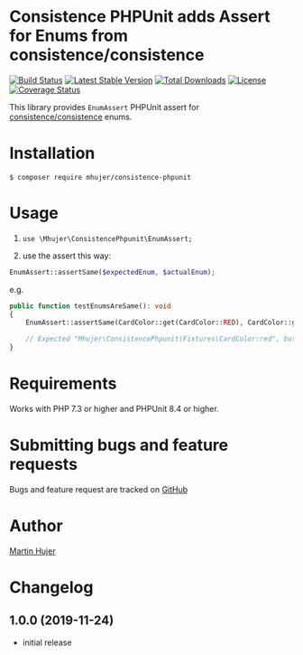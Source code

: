 # Consistence PHPUnit adds Assert for Enums from consistence/consistence 
 
[![Build Status](https://travis-ci.org/mhujer/consistence-phpunit.svg?branch=master)](https://travis-ci.org/mhujer/consistence-phpunit)  [![Latest Stable Version](https://poser.pugx.org/mhujer/consistence-phpunit/version.png)](https://packagist.org/packages/mhujer/consistence-phpunit) [![Total Downloads](https://poser.pugx.org/mhujer/consistence-phpunit/downloads.png)](https://packagist.org/packages/mhujer/consistence-phpunit) [![License](https://poser.pugx.org/mhujer/consistence-phpunit/license.svg)](https://packagist.org/packages/mhujer/consistence-phpunit) [![Coverage Status](https://coveralls.io/repos/mhujer/consistence-phpunit/badge.svg?branch=master)](https://coveralls.io/r/mhujer/consistence-phpunit?branch=master)

This library provides `EnumAssert` PHPUnit assert for [consistence/consistence](https://github.com/consistence/consistence) enums.


# Installation

```console
$ composer require mhujer/consistence-phpunit
```

# Usage

1. `use \Mhujer\ConsistencePhpunit\EnumAssert;`

2. use the assert this way:
```php
EnumAssert::assertSame($expectedEnum, $actualEnum);
```

e.g.
```php
public function testEnumsAreSame(): void
{
    EnumAssert::assertSame(CardColor::get(CardColor::RED), CardColor::get(CardColor::BLACK));

    // Expected "Mhujer\ConsistencePhpunit\Fixtures\CardColor:red", but got "Mhujer\ConsistencePhpunit\Fixtures\CardColor:black
}
```

# Requirements
Works with PHP 7.3 or higher and PHPUnit 8.4 or higher.


# Submitting bugs and feature requests
Bugs and feature request are tracked on [GitHub](https://github.com/mhujer/consistence-phpunit/issues)


# Author
[Martin Hujer](https://www.martinhujer.cz) 


# Changelog

## 1.0.0 (2019-11-24)
- initial release
